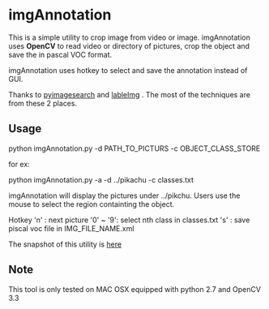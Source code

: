 # imgAnnotation
This is a simple utility to crop image from video or image. imgAnnotation uses **OpenCV** to read video or directory of pictures, crop the object and save the in pascal VOC format.

imgAnnotation uses hotkey to select and save the annotation instead of GUI.

Thanks to [pyimagesearch](https://www.pyimagesearch.com/) and [lableImg](https://github.com/tzutalin/labelImg) . The most of the techniques are from these 2 places.

## Usage
python imgAnnotation.py -d PATH_TO_PICTURS -c OBJECT_CLASS_STORE

for ex:
  
  python imgAnnotation.py -a -d ../pikachu -c classes.txt
  
  imgAnnotation will display the pictures under ../pikchu. Users use the mouse to select the region containting the object.
  
  Hotkey
    'n' : next picture
    '0' ~ '9': select nth class in classes.txt
    's' : save piscal voc file in IMG_FILE_NAME.xml

The snapshot of this utility is [here](https://goo.gl/gvv8rX)

## Note
This tool is only tested on MAC OSX equipped with python 2.7 and OpenCV 3.3
